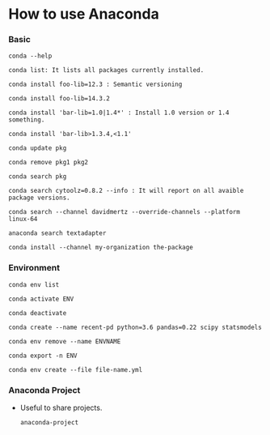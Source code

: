 # How to use Anaconda

### Basic

    conda --help

    conda list: It lists all packages currently installed.

    conda install foo-lib=12.3 : Semantic versioning

    conda install foo-lib=14.3.2

    conda install 'bar-lib=1.0|1.4*' : Install 1.0 version or 1.4 something.

    conda install 'bar-lib>1.3.4,<1.1'

    conda update pkg

    conda remove pkg1 pkg2

    conda search pkg

    conda search cytoolz=0.8.2 --info : It will report on all avaible package versions.

    conda search --channel davidmertz --override-channels --platform linux-64

    anaconda search textadapter

    conda install --channel my-organization the-package

### Environment

    conda env list

    conda activate ENV

    conda deactivate

    conda create --name recent-pd python=3.6 pandas=0.22 scipy statsmodels

    conda env remove --name ENVNAME

    conda export -n ENV

    conda env create --file file-name.yml

### Anaconda Project

* Useful to share projects.

      anaconda-project




